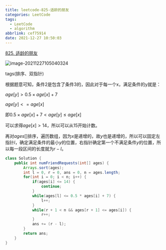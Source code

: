 ```yaml
---
title: leetcode-825-适龄的朋友
categories: LeetCode
tags:
  - LeetCode
  - algorithm
abbrlink: cef75914
date: 2021-12-27 10:50:03
---
```


[825. 适龄的朋友](https://leetcode-cn.com/problems/friends-of-appropriate-ages/)

![image-20211227105040324](https://gitee.com/cao_ziqiang/img/raw/master/20211227105040.png)

tags(排序、双指针)

根据题意可知，条件2是包含了条件3的，因此对于每一个x，满足条件的y就是：

$age[y] > 0.5 \times age[x] + 7$

$age[y] <= age[x]$

即$0.5 \times age[x] + 7 \lt age[y] \le age[x]$

可以求得$age[x] \gt 14$，所以可以从15开始计数。

再对$ages[]$排序，遍历数组，因为$x$是递增的，故$y$也是递增的，所以可以固定左指针$l$，确定满足条件的最小$y$的位置，右指针确定第一个不满足条件$y$的位置，所以每一段区间的长度就为$r-l$。

```java
class Solution {
    public int numFriendRequests(int[] ages) {
        Arrays.sort(ages);
        int l = 0, r = 0, ans = 0, n = ages.length;
        for(int i = 0; i < n; i++) {
            if(ages[i] <= 14) {
                continue;
            }
            while(ages[l] <= 0.5 * ages[i] + 7) {
                l++;
            }
            while(r + 1 < n && ages[r + 1] <= ages[i]) {
                r++;
            }
            ans += (r - l);
        }
        return ans;
    }
}
```

